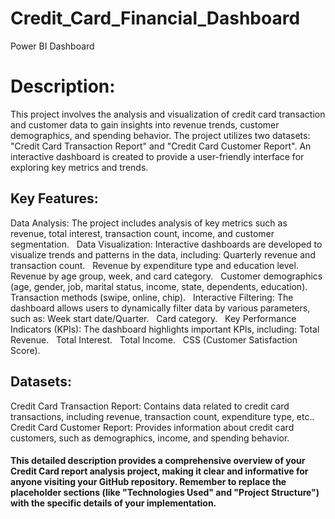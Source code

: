 # Credit_Card_Financial_Dashboard
Power BI Dashboard

# Description:

This project involves the analysis and visualization of credit card transaction and customer data to gain insights into revenue trends, customer demographics, and spending behavior. The project utilizes two datasets: "Credit Card Transaction Report" and "Credit Card Customer Report". An interactive dashboard is created to provide a user-friendly interface for exploring key metrics and trends.   

## Key Features:

Data Analysis: The project includes analysis of key metrics such as revenue, total interest, transaction count, income, and customer segmentation.   
Data Visualization: Interactive dashboards are developed to visualize trends and patterns in the data, including:
Quarterly revenue and transaction count.   
Revenue by expenditure type and education level.   
Revenue by age group, week, and card category.   
Customer demographics (age, gender, job, marital status, income, state, dependents, education).   
Transaction methods (swipe, online, chip).   
Interactive Filtering: The dashboard allows users to dynamically filter data by various parameters, such as:
Week start date/Quarter.   
Card category.   
Key Performance Indicators (KPIs): The dashboard highlights important KPIs, including:
Total Revenue.   
Total Interest.   
Total Income.   
CSS (Customer Satisfaction Score).   

## Datasets:

Credit Card Transaction Report: Contains data related to credit card transactions, including revenue, transaction count, expenditure type, etc..   
Credit Card Customer Report: Provides information about credit card customers, such as demographics, income, and spending behavior.   

#### This detailed description provides a comprehensive overview of your Credit Card report analysis project, making it clear and informative for anyone visiting your GitHub repository. Remember to replace the placeholder sections (like "Technologies Used" and "Project Structure") with the specific details of your implementation.


